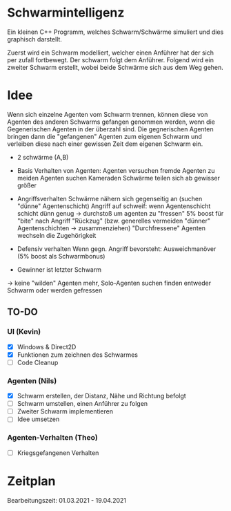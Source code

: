 # Schwarmintelligenz
Ein kleinen C++ Programm, welches Schwarm/Schwärme simuliert und dies graphisch darstellt.

Zuerst wird ein Schwarm modelliert, welcher einen Anführer hat der sich per zufall fortbewegt. Der schwarm folgt dem Anführer.
Folgend wird ein zweiter Schwarm erstellt, wobei beide Schwärme sich aus dem Weg gehen.

# Idee
Wenn sich einzelne Agenten vom Schwarm trennen, können diese von Agenten des anderen Schwarms gefangen genommen werden, wenn die Gegenerischen Agenten in der überzahl sind. Die gegnerischen Agenten bringen dann die "gefangenen" Agenten zum eigenen Schwarm und verleiben diese nach einer gewissen Zeit dem eigenen Schwarm ein.

- 2 schwärme (A,B)
- Basis Verhalten von Agenten:
	Agenten versuchen fremde Agenten zu meiden
	Agenten suchen Kameraden
	Schwärme teilen sich ab gewisser größer


- Angriffsverhalten
	Schwärme nähern sich gegenseitig an (suchen "dünne" Agentenschicht)
	Angriff auf schweif: wenn Agentenschicht schicht dünn genug -> durchstoß um agenten zu "fressen"
	5% boost für "bite"
	nach Angriff "Rückzug" (bzw. generelles vermeiden "dünner" Agentenschichten -> zusammenziehen)
	"Durchfressene" Agenten wechseln die Zugehörigkeit
	
- Defensiv verhalten
	Wenn gegn. Angriff bevorsteht: Ausweichmanöver (5% boost als Schwarmbonus)
	

- Gewinner ist letzter Schwarm
 
-> keine "wilden" Agenten mehr, Solo-Agenten suchen finden entweder Schwarm oder werden gefressen

## TO-DO
### UI (Kevin)
- [x] Windows & Direct2D
- [x] Funktionen zum zeichnen des Schwarmes
- [ ] Code Cleanup

### Agenten (Nils)
- [x] Schwarm erstellen, der Distanz, Nähe und Richtung befolgt
- [ ] Schwarm umstellen, einen Anführer zu folgen
- [ ] Zweiter Schwarm implementieren
- [ ] Idee umsetzen

### Agenten-Verhalten (Theo)
- [ ] Kriegsgefangenen Verhalten

# Zeitplan
Bearbeitungszeit: 01.03.2021 - 19.04.2021
